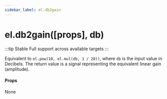 ```yaml
---
sidebar_label: el.db2gain
---
```


# el.db2gain([props], db)

:::tip Stable
Full support across available targets
:::

Equivalent to `el.pow(10, el.mul(db, 1 / 20))`, where `db` is the input value in Decibels.
The return value is a signal representing the equivalent linear gain (amplitude).

#### Props

None

